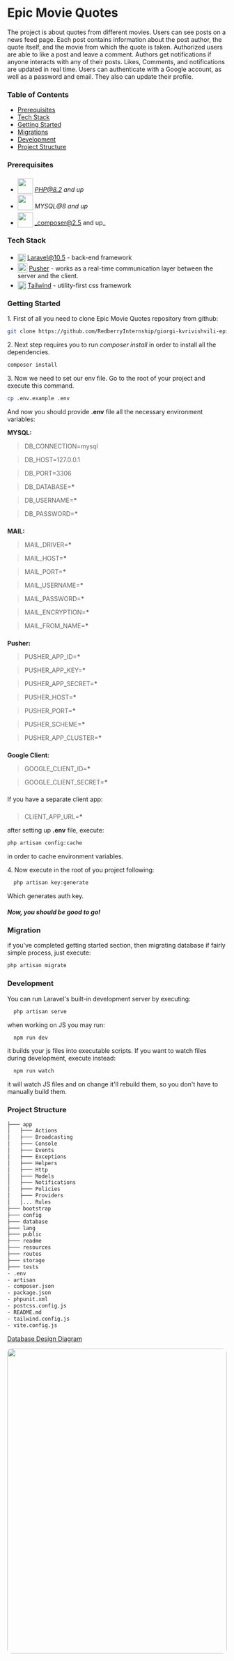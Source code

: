 # Epic Movie Quotes

The project is about quotes from different movies. Users can see posts on a news feed page. Each post contains information about the post author, the quote itself, and the movie from which the quote is taken. Authorized users are able to like a post and leave a comment. Authors get notifications if anyone interacts with any of their posts. Likes, Comments, and notifications are updated in real time. Users can authenticate with a Google account, as well as a password and email. They also can update their profile.

### Table of Contents

-   [Prerequisites](#prerequisites)
-   [Tech Stack](#tech-stack)
-   [Getting Started](#getting-started)
-   [Migrations](#migration)
-   [Development](#development)
-   [Project Structure](#project-structure)

### Prerequisites

-   <img src="readme/assets/php.svg" width="35" style="position: relative; top: 4px" /> *PHP@8.2 and up*
-   <img src="readme/assets/mysql.png" width="35" style="position: relative; top: 4px" /> _MYSQL@8 and up_
-   <img src="readme/assets/composer.png" width="35" style="position: relative; top: 6px" /> _composer@2.5 and up\_

### Tech Stack

-   <img src="readme/assets/laravel.png" height="18" style="position: relative; top: 4px" /> [Laravel@10.5](https://laravel.com/docs/6.x) - back-end framework
-   <img src="readme/assets/pusher.png" height="22" style="position: relative; top: 4px" /> [Pusher](https://tailwindcss.com/) - works as a real-time communication layer between the server and the client.
-   <img src="readme/assets/Tailwind_CSS_Logo.svg.png" height="19" style="position: relative; top: 4px" /> [Tailwind](https://pusher.com/) - utility-first css framework

### Getting Started

1\. First of all you need to clone Epic Movie Quotes repository from github:

```sh
git clone https://github.com/RedberryInternship/giorgi-kvrivishvili-epic-movie-quotes-back
```

2\. Next step requires you to run _composer install_ in order to install all the dependencies.

```sh
composer install
```

3\. Now we need to set our env file. Go to the root of your project and execute this command.

```sh
cp .env.example .env
```

And now you should provide **.env** file all the necessary environment variables:

**MYSQL:**

> DB_CONNECTION=mysql

> DB_HOST=127.0.0.1

> DB_PORT=3306

> DB_DATABASE=**\***

> DB_USERNAME=**\***

> DB_PASSWORD=**\***

###

**MAIL:**

> MAIL_DRIVER=**\***

> MAIL_HOST=**\***

> MAIL_PORT=**\***

> MAIL_USERNAME=**\***

> MAIL_PASSWORD=**\***

> MAIL_ENCRYPTION=**\***

> MAIL_FROM_NAME=**\***

###

**Pusher:**

> PUSHER_APP_ID=**\***

> PUSHER_APP_KEY=**\***

> PUSHER_APP_SECRET=**\***

> PUSHER_HOST=**\***

> PUSHER_PORT=**\***

> PUSHER_SCHEME=**\***

> PUSHER_APP_CLUSTER=**\***

###

**Google Client:**

> GOOGLE_CLIENT_ID=**\***

> GOOGLE_CLIENT_SECRET=**\***

###

If you have a separate client app:

###

> CLIENT_APP_URL=**\***

after setting up **.env** file, execute:

```sh
php artisan config:cache
```

in order to cache environment variables.

4\. Now execute in the root of you project following:

```sh
  php artisan key:generate
```

Which generates auth key.

##### Now, you should be good to go!

### Migration

if you've completed getting started section, then migrating database if fairly simple process, just execute:

```sh
php artisan migrate
```

### Development

You can run Laravel's built-in development server by executing:

```sh
  php artisan serve
```

when working on JS you may run:

```sh
  npm run dev
```

it builds your js files into executable scripts.
If you want to watch files during development, execute instead:

```sh
  npm run watch
```

it will watch JS files and on change it'll rebuild them, so you don't have to manually build them.

### Project Structure

```bash
├─── app
│   ├─── Actions
│   ├─── Broadcasting
│   ├─── Console
│   ├─── Events
│   ├─── Exceptions
│   ├─── Helpers
│   ├─── Http
│   ├─── Models
│   ├─── Notifications
│   ├─── Policies
│   ├─── Providers
│   │... Rules
├─── bootstrap
├─── config
├─── database
├─── lang
├─── public
├─── readme
├─── resources
├─── routes
├─── storage
├─── tests
- .env
- artisan
- composer.json
- package.json
- phpunit.xml
- postcss.config.js
- README.md
- tailwind.config.js
- vite.config.js

```

[Database Design Diagram](https://drawsql.app/teams/georges-team-6/diagrams/movie-quotes-epic)

<img src="readme/assets/drawsql.png" style="width:100%; height:700px; border-radius:10px" >
